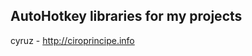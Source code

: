 AutoHotkey libraries for my projects
--------------------------------
cyruz - http://ciroprincipe.info